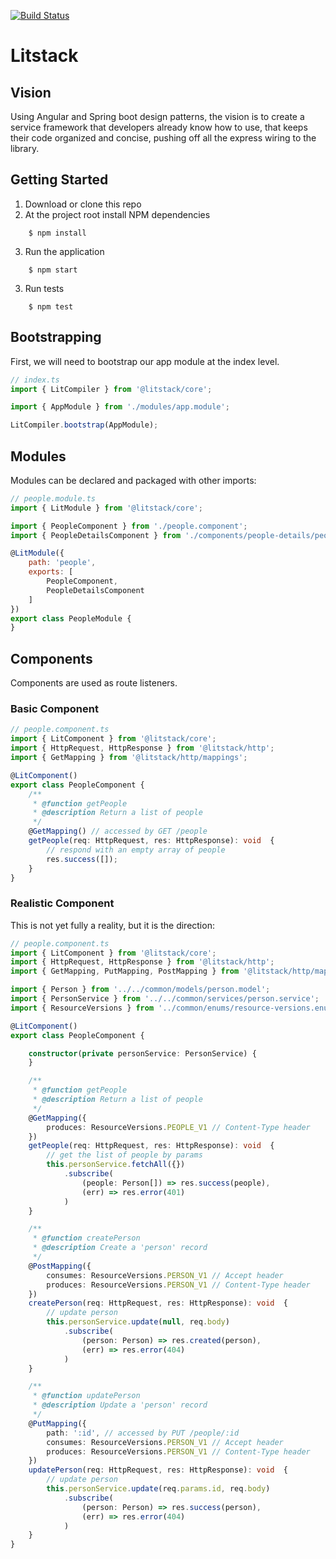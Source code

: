 [![Build Status](https://travis-ci.org/codyjdalton/litstack.svg?branch=master)](https://travis-ci.org/codyjdalton/litstack)

# Litstack

## Vision

Using Angular and Spring boot design patterns, the vision is to create a service framework that developers already know how to use, that keeps their code organized and concise, pushing off all the express wiring to the library.

## Getting Started

1. Download or clone this repo
2. At the project root install NPM dependencies
~~~
    $ npm install
~~~
3. Run the application
~~~
    $ npm start
~~~
3. Run tests
~~~
    $ npm test
~~~
## Bootstrapping
First, we will need to bootstrap our app module at the index level.

```javascript
// index.ts
import { LitCompiler } from '@litstack/core';

import { AppModule } from './modules/app.module';

LitCompiler.bootstrap(AppModule);
```

## Modules
Modules can be declared and packaged with other imports:

```javascript
// people.module.ts
import { LitModule } from '@litstack/core';

import { PeopleComponent } from './people.component';
import { PeopleDetailsComponent } from './components/people-details/people-details.component';

@LitModule({
    path: 'people',
    exports: [
        PeopleComponent,
        PeopleDetailsComponent
    ]
})
export class PeopleModule {
}
```

## Components
Components are used as route listeners.

### Basic Component

```typescript
// people.component.ts
import { LitComponent } from '@litstack/core';
import { HttpRequest, HttpResponse } from '@litstack/http';
import { GetMapping } from '@litstack/http/mappings';

@LitComponent()
export class PeopleComponent {
    /**
     * @function getPeople
     * @description Return a list of people
     */ 
    @GetMapping() // accessed by GET /people
    getPeople(req: HttpRequest, res: HttpResponse): void  {
        // respond with an empty array of people
        res.success([]);
    }
}
```

### Realistic Component

This is not yet fully a reality, but it is the direction:

```typescript
// people.component.ts
import { LitComponent } from '@litstack/core';
import { HttpRequest, HttpResponse } from '@litstack/http';
import { GetMapping, PutMapping, PostMapping } from '@litstack/http/mappings';

import { Person } from '../../common/models/person.model';
import { PersonService } from '../../common/services/person.service';
import { ResourceVersions } from '../common/enums/resource-versions.enum';

@LitComponent()
export class PeopleComponent {

    constructor(private personService: PersonService) {
    }

    /**
     * @function getPeople
     * @description Return a list of people
     */ 
    @GetMapping({
        produces: ResourceVersions.PEOPLE_V1 // Content-Type header
    })
    getPeople(req: HttpRequest, res: HttpResponse): void  {
        // get the list of people by params
        this.personService.fetchAll({})
            .subscribe(
                (people: Person[]) => res.success(people),
                (err) => res.error(401)
            )
    }

    /**
     * @function createPerson
     * @description Create a 'person' record
     */
    @PostMapping({
        consumes: ResourceVersions.PERSON_V1 // Accept header
        produces: ResourceVersions.PERSON_V1 // Content-Type header
    })
    createPerson(req: HttpRequest, res: HttpResponse): void  {
        // update person
        this.personService.update(null, req.body)
            .subscribe(
                (person: Person) => res.created(person),
                (err) => res.error(404)
            )
    }

    /**
     * @function updatePerson
     * @description Update a 'person' record
     */
    @PutMapping({
        path: ':id', // accessed by PUT /people/:id
        consumes: ResourceVersions.PERSON_V1 // Accept header
        produces: ResourceVersions.PERSON_V1 // Content-Type header
    })
    updatePerson(req: HttpRequest, res: HttpResponse): void  {
        // update person
        this.personService.update(req.params.id, req.body)
            .subscribe(
                (person: Person) => res.success(person),
                (err) => res.error(404)
            )
    }
}
```